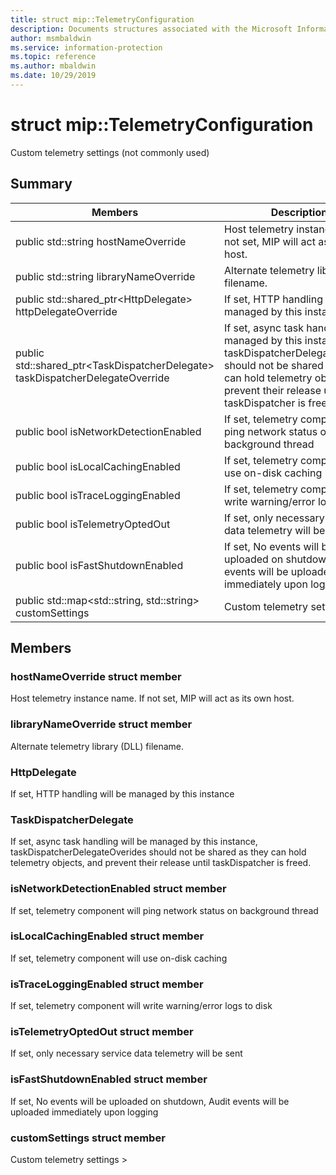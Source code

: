 ```yaml
---
title: struct mip::TelemetryConfiguration 
description: Documents structures associated with the Microsoft Information Protection (MIP) SDK.
author: msmbaldwin
ms.service: information-protection
ms.topic: reference
ms.author: mbaldwin
ms.date: 10/29/2019
---
```


# struct mip::TelemetryConfiguration 
Custom telemetry settings (not commonly used)
  
## Summary
 Members                        | Descriptions                                
--------------------------------|---------------------------------------------
public std::string hostNameOverride  |  Host telemetry instance name. If not set, MIP will act as its own host.
public std::string libraryNameOverride  |  Alternate telemetry library (DLL) filename.
public std::shared_ptr\<HttpDelegate\> httpDelegateOverride  |  If set, HTTP handling will be managed by this instance
public std::shared_ptr\<TaskDispatcherDelegate\> taskDispatcherDelegateOverride  |  If set, async task handling will be managed by this instance, taskDispatcherDelegateOverides should not be shared as they can hold telemetry objects, and prevent their release until taskDispatcher is freed.
public bool isNetworkDetectionEnabled  |  If set, telemetry component will ping network status on background thread
public bool isLocalCachingEnabled  |  If set, telemetry component will use on-disk caching
public bool isTraceLoggingEnabled  |  If set, telemetry component will write warning/error logs to disk
public bool isTelemetryOptedOut  |  If set, only necessary service data telemetry will be sent
public bool isFastShutdownEnabled  |  If set, No events will be uploaded on shutdown, Audit events will be uploaded immediately upon logging
public std::map\<std::string, std::string\> customSettings  |  Custom telemetry settings >
  
## Members
  
### hostNameOverride struct member
Host telemetry instance name. If not set, MIP will act as its own host.
  
### libraryNameOverride struct member
Alternate telemetry library (DLL) filename.
  
### HttpDelegate
If set, HTTP handling will be managed by this instance
  
### TaskDispatcherDelegate
If set, async task handling will be managed by this instance, taskDispatcherDelegateOverides should not be shared as they can hold telemetry objects, and prevent their release until taskDispatcher is freed.
  
### isNetworkDetectionEnabled struct member
If set, telemetry component will ping network status on background thread
  
### isLocalCachingEnabled struct member
If set, telemetry component will use on-disk caching
  
### isTraceLoggingEnabled struct member
If set, telemetry component will write warning/error logs to disk
  
### isTelemetryOptedOut struct member
If set, only necessary service data telemetry will be sent
  
### isFastShutdownEnabled struct member
If set, No events will be uploaded on shutdown, Audit events will be uploaded immediately upon logging
  
### customSettings struct member
Custom telemetry settings >